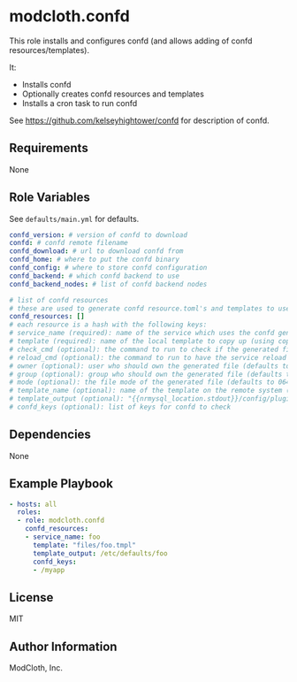 modcloth.confd
========

This role installs and configures confd (and allows adding of confd resources/templates).

It:
- Installs confd
- Optionally creates confd resources and templates
- Installs a cron task to run confd

See https://github.com/kelseyhightower/confd for description of confd.

Requirements
------------

None

Role Variables
--------------

See `defaults/main.yml` for defaults.

```yml
confd_version: # version of confd to download
confd: # confd remote filename
confd_download: # url to download confd from
confd_home: # where to put the confd binary
confd_config: # where to store confd configuration
confd_backend: # which confd backend to use
confd_backend_nodes: # list of confd backend nodes

# list of confd resources
# these are used to generate confd resource.toml's and templates to use during configuration generation
confd_resources: []
# each resource is a hash with the following keys:
# service_name (required): name of the service which uses the confd generated configuration
# template (required): name of the local template to copy up (using copy module)
# check_cmd (optional): the command to run to check if the generated file is valid (defaults to true)
# reload_cmd (optional): the command to run to have the service reload the configuration (defaults to "sudo service {{service_name}} restart"
# owner (optional): user who should own the generated file (defaults to root)
# group (optional): group who should own the generated file (defaults to root)
# mode (optional): the file mode of the generated file (defaults to 0644)
# template_name (optional): name of the template on the remote system (defaults to {{service_name}}.conf.tmpl)
# template_output (optional): "{{nrmysql_location.stdout}}/config/plugin.json"
# confd_keys (optional): list of keys for confd to check
```

Dependencies
------------

None

Example Playbook
-------------------------

```yml
- hosts: all
  roles:
  - role: modcloth.confd
    confd_resources:
    - service_name: foo
      template: "files/foo.tmpl"
      template_output: /etc/defaults/foo
      confd_keys:
      - /myapp
```

License
-------

MIT

Author Information
------------------

ModCloth, Inc.
